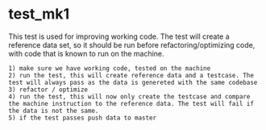 test_mk1
============

This test is used for improving working code.
The test will create a reference data set, so it should be run before refactoring/optimizing code, with code that is known to run on the machine.

	1) make sure we have working code, tested on the machine
	2) run the test, this will create reference data and a testcase. The test will always pass as the data is genereted with the same codebase
	3) refactor / optimize
	4) run the test, this will now only create the testcase and compare the machine instruction to the reference data. The test will fail if the data is not the same.
	5) if the test passes push data to master

